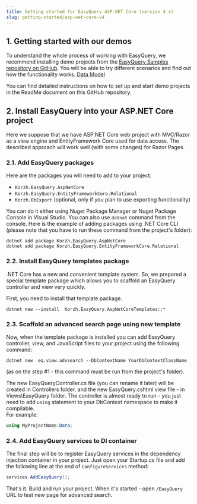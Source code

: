 ```yaml
---
title: Getting started for EasyQuery ASP.NET Core (version 4.x)
slug: getting-started/asp-net-core-v4
---
```



## 1. Getting started with our demos

To understand the whole process of working with EasyQuery, we recommend installing demo projects from the [EasyQuery Samples repository on GitHub](/https://github.com/easyquery/AspNetCoreSamples). You will be able to try different scenarios and find out how the functionality works.
[Data Model](/fundamentals/data-model)

You can find detailed instructions on how to set up and start demo projects in the ReadMe document on this GitHub repository.

## 2. Install EasyQuery into your ASP.NET Core project

Here we suppose that we have ASP.NET Core web project with MVC/Razor as a view engine and EntityFramework Core used for data access. The described approach will work well (with some changes) for Razor Pages.

### 2.1. Add EasyQuery packages
Here are the packages you will need to add to your project:
 * `Korzh.EasyQuery.AspNetCore`
 * `Korzh.EasyQuery.EntityFrameworkCore.Relational`
 * `Korzh.DbExport` (optional, only if you plan to use exporting functionality)

You can do it either using Nuget Package Manager or Nuget Package Console in Visual Studio. You can also use `dotnet` command from the console.
Here is the example of adding packages using .NET Core CLI (please note that you have to run these command from the project's folder):

```console
dotnet add package Korzh.EasyQuery.AspNetCore
dotnet add package Korzh.EasyQuery.EntityFrameworkCore.Relational
```

### 2.2. Install EasyQuery templates package
.NET Core has a new and convenient template system. So, we prepared a special template package which allows you to scaffold an EasyQuery controller and view very quickly.

First, you need to install that template package.
```console
dotnet new --install  Korzh.EasyQuery.AspNetCoreTemplates::*
```

### 2.3. Scaffold an advanced search page using new template
Now, when the template package is installed you can add EasyQuery controller, view, and JavaScript files to your project using the following command:

```console
dotnet new  eq.view.advsearch --DbContextName YourDbContextClassName
```
(as on the step #1 - this command must be run from the project's folder).

The new EasyQueryController.cs file (you can rename it later) will be created in Controllers folder, and the new EasyQuery.cshtml view file - in Views\EasyQuery folder.
The controller is almost ready to run - you just need to add `using` statement to your DbContext namespace to make it compilable.   
For example:
```c#
using MyProjectName.Data;
```

### 2.4. Add EasyQuery services to DI container
The final step will be to register EasyQuery services in the dependency injection container in your project.
Just open your Startup.cs file and add the following line at the end of `ConfigureServices` method:

```c#
services.AddEasyQuery();
```

That's it. Build and run your project. When it's started - open `/EasyQuery` URL to test new page for advanced search.